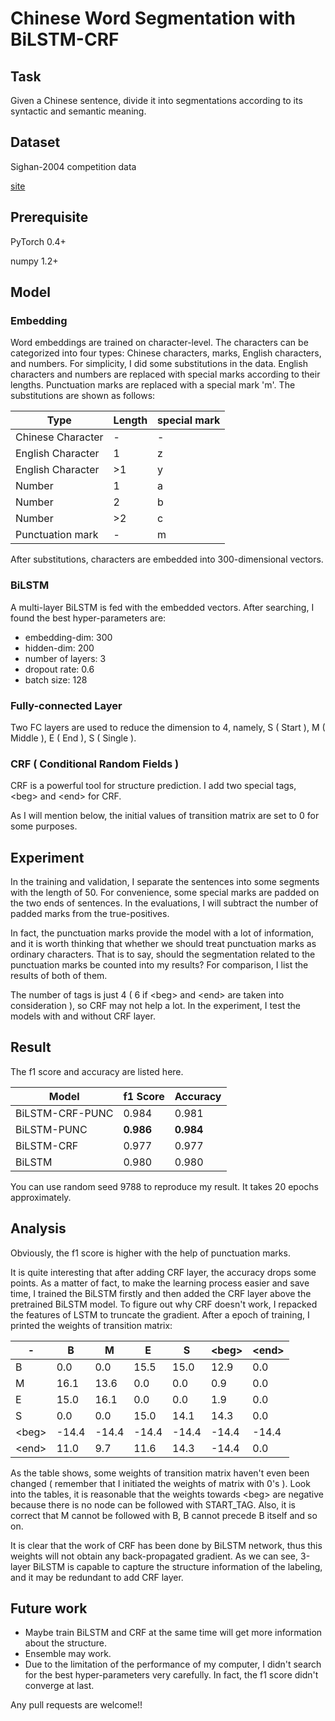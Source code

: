 # Chinese Word Segmentation with BiLSTM-CRF

## Task

Given a Chinese sentence, divide it into segmentations according to its syntactic and semantic meaning.

## Dataset

Sighan-2004 competition data

[site](http://sighan.cs.uchicago.edu/)

## Prerequisite

PyTorch 0.4+

numpy 1.2+

## Model

### Embedding

Word embeddings are trained on character-level. The characters can be categorized into four types: Chinese characters, marks, English characters, and numbers. For simplicity, I did some substitutions in the data. English characters and numbers are replaced with special marks according to their lengths. Punctuation marks are replaced with a special mark 'm'. The substitutions are shown as follows:

Type | Length | special mark 
----- | ----- | -----
Chinese Character | - | -
English Character | 1 | z
English Character | \>1 | y
Number | 1 | a
Number | 2 | b
Number | \>2 | c
Punctuation mark | - | m

After substitutions, characters are embedded into 300-dimensional vectors.

### BiLSTM

A multi-layer BiLSTM is fed with the embedded vectors. After searching, I found the best hyper-parameters are:

* embedding-dim: 300
* hidden-dim: 200
* number of layers: 3
* dropout rate: 0.6
* batch size: 128

### Fully-connected Layer

Two FC layers are used to reduce the dimension to 4, namely, S ( Start ), M ( Middle ), E ( End ), S ( Single ). 

### CRF ( Conditional Random Fields )

CRF is a powerful tool for structure prediction. I add two special tags, &lt;beg&gt; and &lt;end&gt; for CRF. 

As I will mention below, the initial values of transition matrix are set to 0 for some purposes.

## Experiment

In the training and validation, I separate the sentences into some segments with the length of 50. For convenience, some special marks are padded on the two ends of sentences. In the evaluations, I will subtract the number of padded marks from the true-positives.

In fact, the punctuation marks provide the model with a lot of information, and it is worth thinking that whether we should treat punctuation marks as ordinary characters. That is to say, should the segmentation related to the punctuation marks be counted into my results? For comparison, I list the results of both of them.

The number of tags is just 4 ( 6 if &lt;beg&gt; and &lt;end&gt; are taken into consideration ), so CRF may not help a lot. In the experiment, I test the models with and without CRF layer.

## Result

The f1 score and accuracy are listed here.

Model | f1 Score | Accuracy
---- | ---- | ----
BiLSTM-CRF-PUNC | 0.984 | 0.981
BiLSTM-PUNC | **0.986** | **0.984**
BiLSTM-CRF | 0.977 | 0.977
BiLSTM | 0.980 | 0.980

You can use random seed 9788 to reproduce my result. It takes 20 epochs approximately.

## Analysis

Obviously, the f1 score is higher with the help of punctuation marks.

It is quite interesting that after adding CRF layer, the accuracy drops some points. As a matter of fact, to make the learning process easier and save time, I trained the BiLSTM firstly and then added the CRF layer above the pretrained BiLSTM model. To figure out why CRF doesn't work, I repacked the features of LSTM to truncate the gradient. After a epoch of training, I printed the weights of transition matrix:

\- | B | M | E | S | &lt;beg&gt; | &lt;end&gt;
--- | --- | --- | --- |--- | --- | ---
B|0.0| 0.0|15.5|15.0|12.9| 0.0
M| 16.1|13.6| 0.0| 0.0| 0.9| 0.0
E| 15.0|16.1| 0.0| 0.0| 1.9| 0.0
S|0.0| 0.0|15.0|14.1|14.3| 0.0
&lt;beg&gt;|-14.4| -14.4| -14.4|-14.4 |-14.4 | -14.4
&lt;end&gt;|11.0| 9.7|11.6|14.3 |-14.4| 0.0


As the table shows, some weights of transition matrix haven't even been changed ( remember that I initiated the weights of matrix with 0's ). Look into the tables, it is reasonable that the weights towards &lt;beg&gt; are negative because there is no node can be followed with START_TAG. Also, it is correct that M cannot be followed with B, B cannot precede B itself and so on.

It is clear that the work of CRF has been done by BiLSTM network, thus this weights will not obtain any back-propagated gradient. As we can see, 3-layer BiLSTM is capable to capture the structure information of the labeling, and it may be redundant to add CRF layer.

## Future work

* Maybe train BiLSTM and CRF at the same time will get more information about the structure.
* Ensemble may work.
* Due to the limitation of the performance of my computer, I didn't search for the best hyper-parameters very carefully. In fact, the f1 score didn't converge at last.

Any pull requests are welcome!!
